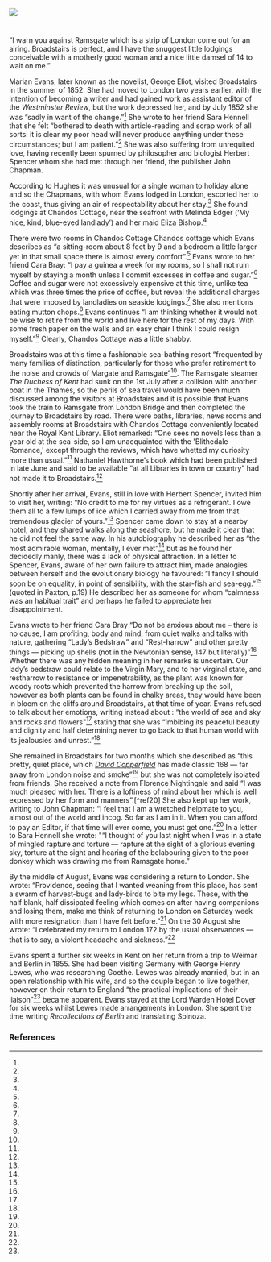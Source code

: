<a href="https://juncture-digital.org"><img src="https://juncture-digital.org/images/ve-button.png"></a>

<param ve-config 
       title="Mary Ann/ Marian Evans 
              [pseud. George Eliot] (1819 –1880)"
       author="Michelle Crowther"
       banner="https://stor.artstor.org/stor/2251af4a-a56d-45f0-b9b1-361ba46aaf4d" 
       layout="vertical">
       
<param ve-entity eid="Q736439" title="Ramsgate">
<param ve-entity eid="Q922739" title="Broadstairs">
<param ve-entity eid="Q179224" title="Dover">

#

“I warn you against Ramsgate which is a strip of London come out for an airing. Broadstairs is perfect, and I have the snuggest little lodgings conceivable with a motherly good woman and a nice little damsel of 14 to wait on me.”
<param ve-image url="https://stor.artstor.org/stor/7cdfdb0a-69ae-4fd6-a2e4-1a9cd5dfe1d3" label="Broadstairs">

Marian Evans, later known as the novelist, George Eliot, visited Broadstairs in the summer of 1852. She had moved to London two years earlier, with the intention of becoming a writer and had gained work as assistant editor of the _Westminster Review_, but the work depressed her, and by July 1852 she was “sadly in want of the change.”[^ref1] She wrote to her friend Sara Hennell that she felt “bothered to death with article-reading and scrap work of all sorts: it is clear my poor head will never produce anything under these circumstances; but I am patient.”[^ref2] She was also suffering from unrequited love, having recently been spurned by philosopher and biologist Herbert Spencer whom she had met through her friend, the publisher John Chapman.
<param ve-imge url="https://upload.wikimedia.org/wikipedia/commons/4/48/George_Eliot%2C_por_Fran%C3%A7ois_D%27Albert_Durade.jpg" label="George Eliot by Francois D'Albert Durade c.1849" attribution="National Portrait Gallery, Public domain, via Wikimedia Commons">

According to Hughes it was unusual for a single woman to holiday alone and so the Chapmans, with whom Evans lodged in London, escorted her to the coast, thus giving an air of respectability about her stay.[^ref3] She found lodgings at Chandos Cottage, near the seafront with <span data-mouseover-image-zoomto="327,743,1764,1293">Melinda Edger</span> (‘My nice, kind, blue-eyed landlady’) and her maid Eliza Bishop.[^ref4]
<param ve-image url="https://stor.artstor.org/stor/f918a212-aeef-4252-8a4a-6b076588f70d" label="Broadstairs Rate Book, 1843" attribution="By kind permission of Broadstairs Dickens Museum">

There were two rooms in <span data-mouseover-image-zoomto="1669,1569,928,597">Chandos Cottage</span> Chandos cottage which Evans describes as “a sitting-room about 8 feet by 9 and a bedroom a little larger yet in that small space there is almost every comfort”.[^ref5] Evans wrote to her friend Cara Bray: “I pay a guinea a week for my rooms, so I shall not ruin myself by staying a month unless I commit excesses in coffee and sugar.”[^ref6] Coffee and sugar were not excessively expensive at this time, unlike tea which was three times the price of coffee, but reveal the additional charges that were imposed by landladies on seaside lodgings.[^ref7]   She also mentions eating mutton chops.[^ref8] Evans continues “I am thinking whether it would not be wise to retire from the world and live here for the rest of my days. With some fresh paper on the walls and an easy chair I think I could resign myself.”[^ref9] Clearly, Chandos Cottage was a little shabby.  
<param ve-image url="https://stor.artstor.org/stor/077213e1-ee34-4966-a7eb-64fb7cf89d8d" label="Map of Broadstairs, 1824 showing Chandos Place" attribution="by kind permission of Broadstairs Dickens Museum">

Broadstairs was at this time a fashionable sea-bathing resort “frequented by many families of distinction, particularly for those who prefer retirement to the noise and crowds of Margate and Ramsgate”[^ref10]. The Ramsgate steamer _The Duchess of Kent_ had sunk on the 1st July after a collision with another boat in the Thames, so the perils of sea travel would have been much discussed among the visitors at Broadstairs and it is possible that Evans took the train to Ramsgate from London Bridge and then completed the journey to Broadstairs by road. There were baths, libraries, news rooms and assembly rooms at Broadstairs with Chandos Cottage conveniently located near the Royal Kent Library. Eliot remarked: “One sees no novels less than a year old at the sea-side, so I am unacquainted with the 'Blithedale Romance,' except through the reviews, which have whetted my curiosity more than usual.”[^ref11] Nathaniel Hawthorne’s book which had been published in late June and said to be available “at all Libraries in town or country” had not made it to Broadstairs.[^ref12]

Shortly after her arrival, Evans, still in love with Herbert Spencer, invited him to visit her, writing: “No credit to me for my virtues as a refrigerant. I owe them all to a few lumps of ice which I carried away from me from that tremendous glacier of yours.”[^ref13]  Spencer came down to stay at a nearby hotel, and they shared walks along the seashore, but he made it clear that he did not feel the same way.  In his autobiography he described her as “the most admirable woman, mentally, I ever met”[^ref14]  but as he found her decidedly manly, there was a lack of physical attraction. In a letter to Spencer, Evans, aware of her own failure to attract him, made analogies between herself and the evolutionary biology he favoured: “I fancy I should soon be on equality, in point of sensibility, with the star-fish and sea-egg.”[^ref15] (quoted in Paxton, p.19)  He described her as someone for whom “calmness was an habitual trait” and perhaps he failed to appreciate her disappointment.  

Evans wrote to her friend Cara Bray “Do not be anxious about me – there is no cause, I am profiting, body and mind, from quiet walks and talks with nature, gathering “Lady’s Bedstraw” and “Rest-harrow” and other pretty things — picking up shells (not in the Newtonian sense, 147 but literally)”[^ref16]  Whether there was any hidden meaning in her remarks is uncertain. Our lady’s bedstraw could relate to the Virgin Mary, and to her virginal state, and restharrow to resistance or impenetrability, as the plant was known for woody roots which prevented the harrow from breaking up the soil, however as both plants can be found in chalky areas, they would have been in bloom on the cliffs around Broadstairs, at that time of year. Evans refused to talk about her emotions, writing instead about : “the world of sea and sky and rocks and flowers"[^ref17] stating that she was “imbibing its peaceful beauty and dignity and half determining never to go back to that human world with its jealousies and unrest.”[^ref18]

She remained in Broadstairs for two months which she described as “this pretty, quiet place, which [_David Copperfield_](/dickens/dickens-david-copperfield) has made classic 168 — far away from London noise and smoke”[^ref19] but she was not completely isolated from friends. She received a note from Florence Nightingale and said “I was much pleased with her. There is a loftiness of mind about her which is well expressed by her form and manners”.[^ref20] She also kept up her work, writing to John Chapman: “I feel that I am a wretched helpmate to you, almost out of the world and incog. So far as I am in it.  When you can afford to pay an Editor, if that time will ever come, you must get one.”[^ref21] In a letter to Sara Hennell she wrote: "“I thought of you last night when I was in a state of mingled rapture and torture — rapture at the sight of a glorious evening sky, torture at the sight and hearing of the belabouring given to the poor donkey which was drawing me from Ramsgate home.”
<param ve-imge url="https://upload.wikimedia.org/wikipedia/commons/0/07/George_Richmond_-_Moonlight_over_the_Sea%2C_Broadstairs_-_B1977.14.5113_-_Yale_Center_for_British_Art.jpg" label="Moonlight over the sea, Broadstairs, 1843" attribution="George Richmond, CC0, via Wikimedia Commons">

By the middle of August, Evans was considering a return to London. She wrote: “Providence, seeing that I wanted weaning from this place, has sent a swarm of harvest-bugs and lady-birds to bite my legs. These, with the half blank, half dissipated feeling which comes on after having companions and losing them, make me think of returning to London on Saturday week with more resignation than I have felt before.”[^ref21]  On the 30 August she wrote: “I celebrated my return to London 172 by the usual observances — that is to say, a violent headache and sickness.”[^ref22]
<param ve-image url="https://upload.wikimedia.org/wikipedia/commons/2/28/2019-07-22_Coccinellidae_1.jpg" label="Ladybird" attribution="Bernard Ladenthin, via Wikimedia Commons" license="CC BY 4.0">

Evans spent a further six weeks in Kent on her return from a trip to Weimar and Berlin in 1855. She had been visiting Germany with George Henry Lewes, who was researching Goethe. Lewes was already married, but in an open relationship with his wife, and so the couple began to live together, however on their return to England “the practical implications of their liaison”[^ref23] became apparent. Evans stayed at the Lord Warden Hotel Dover for six weeks whilst Lewes made arrangements in London.  She spent the time writing _Recollections of Berlin_ and translating Spinoza. 
<param ve-image url="https://stor.artstor.org/stor/1f7f1801-76e2-4b52-8fa1-996e0d735573" label="Snargate Street, Dover, 1830">

### References

[^ref1]:
[^ref2]:
[^ref3]:
[^ref4]:
[^ref5]:
[^ref6]:
[^ref7]:
[^ref8]:
[^ref9]:
[^ref10]:
[^ref11]:
[^ref12]:
[^ref13]:
[^ref14]:
[^ref15]:
[^ref16]:
[^ref17]:
[^ref18]:
[^ref19]:
[^ref21]:
[^ref22]:
[^ref23]:


